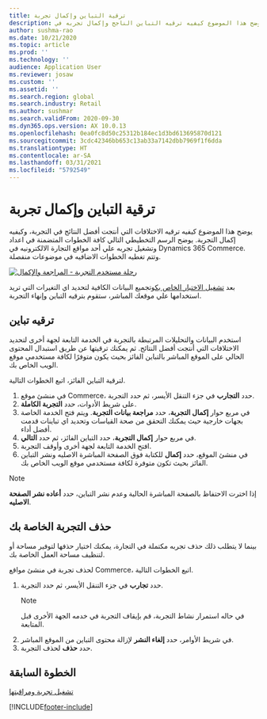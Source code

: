 ```yaml
---
title: ترقية التباين وإكمال تجربة
description: يوضح هذا الموضوع كيفيه ترقيه التباين الناجح وإكمال تجربه في Dynamics 365 Commerce.
author: sushma-rao
ms.date: 10/21/2020
ms.topic: article
ms.prod: ''
ms.technology: ''
audience: Application User
ms.reviewer: josaw
ms.custom: ''
ms.assetid: ''
ms.search.region: global
ms.search.industry: Retail
ms.author: sushmar
ms.search.validFrom: 2020-09-30
ms.dyn365.ops.version: AX 10.0.13
ms.openlocfilehash: 0ea0fc8d50c25312b184ec1d3bd613695870d121
ms.sourcegitcommit: 3cdc42346bb653c13ab33a7142dbb7969f1f6dda
ms.translationtype: HT
ms.contentlocale: ar-SA
ms.lasthandoff: 03/31/2021
ms.locfileid: "5792549"
---
```

# <a name="promote-a-variation-and-complete-an-experiment"></a>ترقية التباين وإكمال تجربة

يوضح هذا الموضوع كيفيه ترقيه الاختلافات التي أنتجت أفضل النتائج في التجربة، وكيفيه إكمال التجربة. يوضح الرسم التخطيطي التالي كافة الخطوات المتضمنة في اعداد وتشغيل تجربه علي أحد مواقع التجارة الالكترونيه في Dynamics 365 Commerce. وتتم تغطيه الخطوات الاضافيه في موضوعات منفصلة.

[![رحلة مستخدم التجربة - المراجعة والإكمال](./media/experimentation_review_complete.svg)](./media/experimentation_review_complete.svg#lightbox)

بعد [تشغيل الاختبار الخاص بك](experimentation-run-monitor.md)وتجميع البيانات الكافية لتحديد اي التغيرات التي تريد استخدامها علي موقعك المباشر، ستقوم بترقيه التباين وإنهاء التجربة.

## <a name="promote-a-variation"></a>ترقيه تباين
استخدم البيانات والتحليلات المرتبطة بالتجربة في الخدمة التابعة لجهة أخرى لتحديد الاختلافات التي أنتجت أفضل النتائج. ثم يمكنك ترقيتها عن طريق استبدال المحتوى الحالي على الموقع المباشر بالتباين الفائز بحيث يكون متوفرًا لكافة مستخدمي موقع الويب الخاص بك.

لترقية التباين الفائز، اتبع الخطوات التالية. 

1. في منشئ موقع Commerce، حدد **التجارب** في جزء التنقل الأيسر، ثم حدد التجربة.
1. على شريط الأدوات، حدد **التجربة الكاملة**.
1. في مربع حوار **إكمال التجربة**، حدد **مراجعة بيانات التجربة**. ويتم فتح الخدمة الخاصة بجهات خارجية حيث يمكنك التحقق من صحة القياسات وتحديد اي تباينات قدمت أفضل أداء.
1. في مربع حوار **إكمال التجربة**، حدد التباين الفائز، ثم حدد **التالي**.
1. افتح الخدمة التابعة لجهة أخرى وأوقف التجربة.
1. في منشئ الموقع، حدد **إكمال** للكتابة فوق الصفحة المباشرة الاصليه ونشر التباين الفائز بحيث تكون متوفرة لكافة مستخدمي موقع الويب الخاص بك. 

> [!NOTE]
> إذا اخترت الاحتفاظ بالصفحة المباشرة الحالية وعدم نشر التباين، حدد **أعاده نشر الصفحة الاصليه**.

## <a name="delete-your-experiment"></a>حذف التجربة الخاصة بك
بينما لا يتطلب ذلك حذف تجربه مكتملة في التجارة، يمكنك اختيار حذفها لتوفير مساحة أو لتنظيف مساحة العمل الخاصة بك. 

لحذف تجربة في منشئ مواقع Commerce، اتبع الخطوات التالية.

1. حدد **تجارب** في جزء التنقل الأيسر، ثم حدد التجربة. 
    > [!NOTE]
    > في حاله استمرار نشاط التجربة، قم بإيقاف التجربة في خدمه الجهة الأخرى قبل المتابعة.
1. في شريط الأوامر، حدد **إلغاء النشر** لإزالة محتوى التباين من الموقع المباشر.
1. حدد **حذف** لحذف التجربة.

## <a name="previous-step"></a>الخطوة السابقة
[تشغيل تجربة ومراقبتها](experimentation-run-monitor.md)


[!INCLUDE[footer-include](../includes/footer-banner.md)]